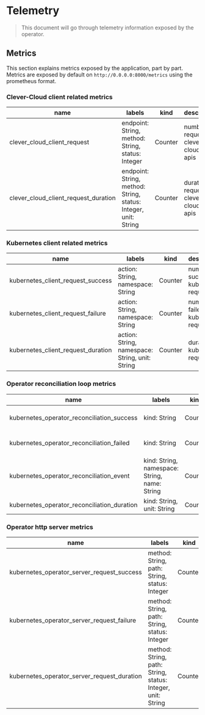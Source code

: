 # Telemetry

> This document will go through telemetry information exposed by the operator.

## Metrics

This section explains metrics exposed by the application, part by part. Metrics
are exposed by default on `http://0.0.0.0:8000/metrics` using the prometheus
format.

### Clever-Cloud client related metrics

| name                                 | labels                                                          | kind    | description                                |
| ------------------------------------ | --------------------------------------------------------------- | ------- | ------------------------------------------ |
| clever_cloud_client_request          | endpoint: String, method: String, status: Integer               | Counter | number of request on clever cloud's apis   |
| clever_cloud_client_request_duration | endpoint: String, method: String, status: Integer, unit: String | Counter | duration of request on clever cloud's apis |

### Kubernetes client related metrics

| name                               | labels                                          | kind    | description                             |
| ---------------------------------- | ----------------------------------------------- | ------- | --------------------------------------- |
| kubernetes_client_request_success  | action: String, namespace: String               | Counter | number of successful kubernetes request |
| kubernetes_client_request_failure  | action: String, namespace: String               | Counter | number of failed kubernetes request     |
| kubernetes_client_request_duration | action: String, namespace: String, unit: String | Counter | duration of kubernetes request          |

### Operator reconciliation loop metrics

| name                                        | labels                                        | kind    | description                         |
| ------------------------------------------- | --------------------------------------------- | ------- | ----------------------------------- |
| kubernetes_operator_reconciliation_success  | kind: String                                  | Counter | number of successful reconciliation |
| kubernetes_operator_reconciliation_failed   | kind: String                                  | Counter | number of failed reconciliation     |
| kubernetes_operator_reconciliation_event    | kind: String, namespace: String, name: String | Counter | number of upsert event               |
| kubernetes_operator_reconciliation_duration | kind: String, unit: String                    | Counter | duration of reconciliation          |

### Operator http server metrics

| name                                        | labels                                                      | kind    | description                                        |
| ------------------------------------------- | ----------------------------------------------------------- | ------- | -------------------------------------------------- |
| kubernetes_operator_server_request_success  | method: String, path: String, status: Integer               | Counter | number of successful request handled by the server |
| kubernetes_operator_server_request_failure  | method: String, path: String, status: Integer               | Counter | number of failed request handled by the server     |
| kubernetes_operator_server_request_duration | method: String, path: String, status: Integer, unit: String | Counter | duration of request handled by the server          |
